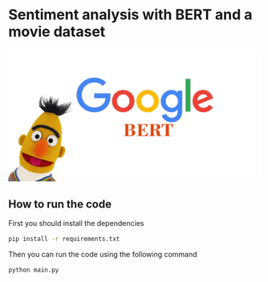 # Sentiment analysis with BERT and a movie dataset

![alt text](/bert.png)

## How to run the code

First you should install the dependencies

``` bash
pip install -r requirements.txt
```

Then you can run the code using the following command

``` bash
python main.py
```
